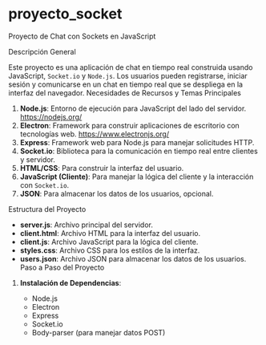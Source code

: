 # proyecto_socket
Proyecto de Chat con Sockets en JavaScript

Descripción General

Este proyecto es una aplicación de chat en tiempo real construida usando JavaScript, `Socket.io` y `Node.js`. Los usuarios pueden registrarse, iniciar sesión y comunicarse en un chat en tiempo real que se despliega en la interfaz del navegador.
Necesidades de Recursos y Temas Principales

1. **Node.js**: Entorno de ejecución para JavaScript del lado del servidor.  https://nodejs.org/
2. **Electron**: Framework para construir aplicaciones de escritorio con tecnologías web. https://www.electronjs.org/
3. **Express**: Framework web para Node.js para manejar solicitudes HTTP.
4. **Socket.io**: Biblioteca para la comunicación en tiempo real entre clientes y servidor.
5. **HTML/CSS**: Para construir la interfaz del usuario.
6. **JavaScript (Cliente)**: Para manejar la lógica del cliente y la interacción con `Socket.io`.
7. **JSON**: Para almacenar los datos de los usuarios, opcional.

Estructura del Proyecto

- **server.js**: Archivo principal del servidor.
- **client.html**: Archivo HTML para la interfaz del usuario.
- **client.js**: Archivo JavaScript para la lógica del cliente.
- **styles.css**: Archivo CSS para los estilos de la interfaz.
- **users.json**: Archivo JSON para almacenar los datos de los usuarios.
Paso a Paso del Proyecto

1. **Instalación de Dependencias**:
    
    - Node.js
    - Electron
    - Express
    - Socket.io
    - Body-parser (para manejar datos POST)  
